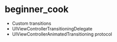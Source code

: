 # beginner_cook
* Custom transitions
* UIViewControllerTransitioningDelegate
* UIViewControllerAnimatedTransitioning protocol
